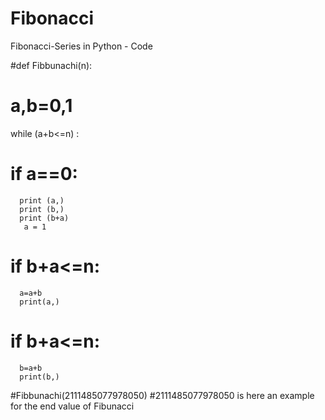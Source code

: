 # Fibonacci
Fibonacci-Series in Python - Code




#def Fibbunachi(n):
 # a,b=0,1

  while (a+b<=n) :
   # if a==0:
      print (a,)
      print (b,)
      print (b+a)
       a = 1
   # if b+a<=n:
      a=a+b  
      print(a,)
   # if b+a<=n:
      b=a+b
      print(b,)
    
#Fibbunachi(2111485077978050)       #2111485077978050 is here an example for the end value of Fibunacci

